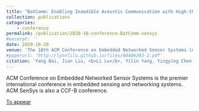 ```yaml
---
title: "BatComm: Enabling Inaudible Acoustic Communication with High-throughput for Mobile Devices"
collection: publications
catogories: 
    - conference
permalink: /publication/2020-10-conference-BatComm-sensys
#excerpt: ''
date: 2020-10-20
venue: 'The 18th ACM Conference on Embedded Networked Sensor Systems (ACM SenSys 2020)'
#paperurl: 'http://lynnlilu.github.io/files/08486283-2.pdf'
citation: 'Yang Bai, Jian Liu, <b>Li Lu</b>, Yilin Yang, Yingying Chen, Jiadi Yu. &quot;BatComm: Enabling Inaudible Acoustic Communication with High-throughput for Mobile Devices.&quot; <i>Proceedings of ACM Conference on Embedded Networked Sensor Systems (ACM SenSys)</i>. Yokohama, Japan. 2020. doi: 10.1145/3384419.3430773.'
---
```


ACM Conference on Embedded Networked Sensor Systems is the premier international conference in embedded sensing and networking systems. ACM SenSys is also a CCF-B conference.

[To appear](https://www.doi.org/10.1145/3384419.3430773)


